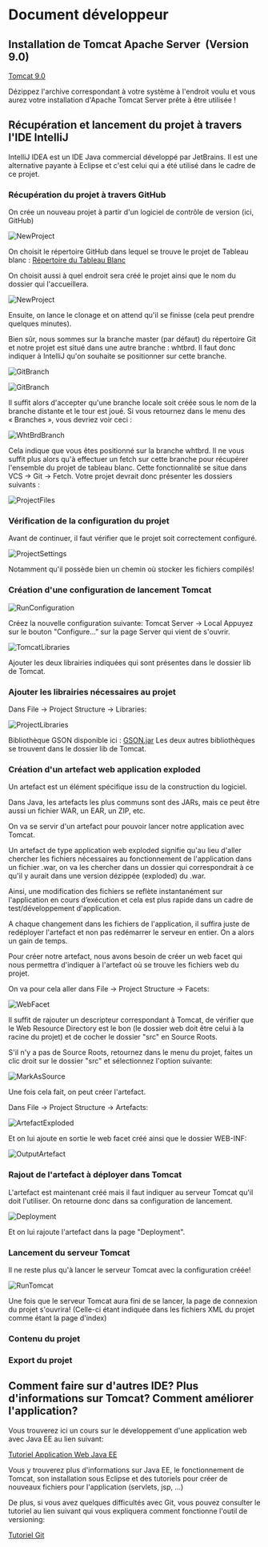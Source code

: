 # Document développeur


## Installation de Tomcat Apache Server  (Version 9.0)
[Tomcat 9.0](https://tomcat.apache.org/download-90.cgi)

Dézippez l'archive correspondant à votre système à l'endroit voulu et vous aurez votre installation d'Apache Tomcat Server prête à être utilisée !

## Récupération et lancement du projet à travers l'IDE IntelliJ

IntelliJ IDEA est un IDE Java commercial développé par JetBrains. Il est une alternative payante à Eclipse et c'est celui qui a été utilisé dans le cadre de ce projet.


### Récupération du projet à travers GitHub

On crée un nouveau projet à partir d'un logiciel de contrôle de version (ici, GitHub)

![NewProject](https://raw.github.com/TelecomLille/ILOG2017/whtbrd/doc/img/newProjectCreation.png)

On choisit le répertoire GitHub dans lequel se trouve le projet de Tableau blanc :
[Répertoire du Tableau Blanc](https://github.com/TelecomLille/ILOG2017.git)

On choisit aussi à quel endroit sera créé le projet ainsi que le nom du dossier qui l'accueillera.

![NewProject](img/newProjectCreation2.png)

Ensuite, on lance le clonage et on attend qu'il se finisse (cela peut prendre quelques minutes).

Bien sûr, nous sommes sur la branche master (par défaut) du répertoire Git et notre projet est situé dans une autre branche : whtbrd.
Il faut donc indiquer à IntelliJ qu'on souhaite se positionner sur cette branche.

![GitBranch](img/branchGit.png)

![GitBranch](img/branchGitCheck.png)

Il suffit alors d'accepter qu'une branche locale soit créée sous le nom de la branche distante et le tour est joué. Si vous retournez dans le menu des « Branches », vous devriez voir ceci :

![WhtBrdBranch](img/whtbrd.png)

Cela indique que vous êtes positionné sur la branche whtbrd.
Il ne vous suffit plus alors qu'à effectuer un fetch sur cette branche pour récupérer l'ensemble du projet de tableau blanc.
Cette fonctionnalité se situe dans VCS → Git → Fetch. 
Votre projet devrait donc présenter les dossiers suivants :

![ProjectFiles](img/projectFiles.png)


### Vérification de la configuration du projet

Avant de continuer, il faut vérifier que le projet soit correctement configuré.

![ProjectSettings](img/projectSettings.png)

Notamment qu'il possède bien un chemin où stocker les fichiers compilés!


### Création d'une configuration de lancement Tomcat

![RunConfiguration](img/runConfiguration.png)

Créez la nouvelle configuration suivante: Tomcat Server -> Local
Appuyez sur le bouton "Configure..." sur la page Server qui vient de s'ouvrir.

![TomcatLibraries](img/tomcatLibraries.png)

Ajouter les deux librairies indiquées qui sont présentes dans le dossier lib de Tomcat.


### Ajouter les librairies nécessaires au projet

Dans File → Project Structure → Libraries:

![ProjectLibraries](img/projectLibraries.png)

Bibliothèque GSON disponible ici : [GSON.jar](https://github.com/google/gson)
Les deux autres bibliothèques se trouvent dans le dossier lib de Tomcat.


### Création d'un artefact web application exploded

Un artefact est un élément spécifique issu de la construction du logiciel. 

Dans Java, les artefacts les plus communs sont des JARs, mais ce peut être aussi un fichier WAR, un EAR, un ZIP, etc. 

On va se servir d'un artefact pour pouvoir lancer notre application avec Tomcat.

Un artefact de type application web exploded signifie qu'au lieu d'aller chercher les fichiers nécessaires au fonctionnement de l'application dans un fichier .war, on va les chercher dans un dossier qui correspondrait à ce qu'il y aurait dans une version dézippée (exploded) du .war. 

Ainsi, une modification des fichiers se reflète instantanément sur l'application en cours d’exécution et cela est plus rapide dans un cadre de test/développement d'application.

A chaque changement dans les fichiers de l'application, il suffira juste de redéployer l'artefact et non pas redémarrer le serveur en entier. On a alors un gain de temps.


Pour créer notre artefact, nous avons besoin de créer un web facet qui nous permettra d'indiquer à l'artefact où se trouve les fichiers web du projet.

On va pour cela aller dans File → Project Structure → Facets:

![WebFacet](img/webFacet.png)

Il suffit de rajouter un descripteur correspondant à Tomcat, de vérifier que le Web Resource Directory est le bon (le dossier web doit être celui à la racine du projet) et de cocher le dossier "src" en Source Roots.

S'il n'y a pas de Source Roots, retournez dans le menu du projet, faites un clic droit sur le dossier "src" et sélectionnez l'option suivante:

![MarkAsSource](img/markAsSource.png)

Une fois cela fait, on peut créer l'artefact.

Dans File -> Project Structure -> Artefacts:

![ArtefactExploded](img/artefactExploded.png)

Et on lui ajoute en sortie le web facet créé ainsi que le dossier WEB-INF:

![OutputArtefact](img/outputArtefact.png)

### Rajout de l'artefact à déployer dans Tomcat

L'artefact est maintenant créé mais il faut indiquer au serveur Tomcat qu'il doit l'utiliser.
On retourne donc dans sa configuration de lancement.

![Deployment](img/deployment.png)

Et on lui rajoute l'artefact dans la page "Deployment".

### Lancement du serveur Tomcat

Il ne reste plus qu'à lancer le serveur Tomcat avec la configuration créée!

![RunTomcat](img/runTomcat.png)

Une fois que le serveur Tomcat aura fini de se lancer, la page de connexion du projet s'ouvrira! (Celle-ci étant indiquée dans les fichiers XML du projet comme étant la page d'index)


### Contenu du projet

### Export du projet


## Comment faire sur d'autres IDE? Plus d'informations sur Tomcat? Comment améliorer l'application?

Vous trouverez ici un cours sur le développement d'une application web avec Java EE au lien suivant:

[Tutoriel Application Web Java EE](https://openclassrooms.com/courses/creez-votre-application-web-avec-java-ee/outils-et-environnement-de-developpement)

Vous y trouverez plus d'informations sur Java EE, le fonctionnement de Tomcat, son installation sous Eclipse et des tutoriels pour créer de nouveaux fichiers pour l'application (servlets, jsp, ...)

De plus, si vous avez quelques difficultés avec Git, vous pouvez consulter le tutoriel au lien suivant qui vous expliquera comment fonctionne l'outil de versioning:

[Tutoriel Git](https://openclassrooms.com/courses/gerer-son-code-avec-git-et-github/qu-est-ce-que-versionner-son-code)
